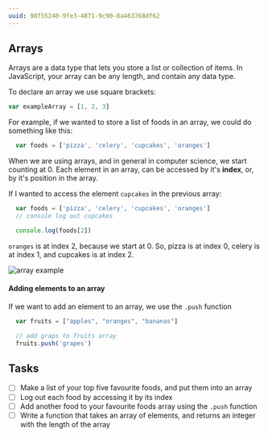 ```yaml
---
uuid: 98f55240-9fe3-4871-9c90-8a463768df62
---
```



## Arrays


Arrays are a data type that lets you store a list or collection of items. In JavaScript,
your array can be any length, and contain any data type.

To declare an array we use square brackets:

```javascript
var exampleArray = [1, 2, 3]
```


For example, if we wanted to store a list of foods in an array, we could do something like this:

```javascript
  var foods = ['pizza', 'celery', 'cupcakes', 'oranges']
```

When we are using arrays, and in general in computer science, we start counting at 0.
Each element in an array, can be accessed by it's **index**, or, by it's position in the array.

If I wanted to access the element `cupcakes` in the previous array:

```javascript
  var foods = ['pizza', 'celery', 'cupcakes', 'oranges']
  // console log out cupcakes

  console.log(foods[2])
```

`oranges` is at index 2, because we start at 0. So, pizza is at index 0, celery is at index 1, and cupcakes is at index 2.

![array example](https://d3vv6lp55qjaqc.cloudfront.net/items/1l2d3C0a1k2X3R17300d/Image%202017-09-04%20at%201.11.26%20PM.png?X-CloudApp-Visitor-Id=2818368&v=0ac70e76)


#### Adding elements to an array

If we want to add an element to an array, we use the `.push` function

```javascript
  var fruits = ["apples", "oranges", "bananas"]

  // add graps to fruits array
  fruits.push('grapes')
```


## Tasks

- [ ] Make a list of your top five favourite foods, and put them into an array
- [ ] Log out each food by accessing it by its index
- [ ] Add another food to your favourite foods array using the `.push` function
- [ ] Write a function that takes an array of elements, and returns an integer with the length of the array
